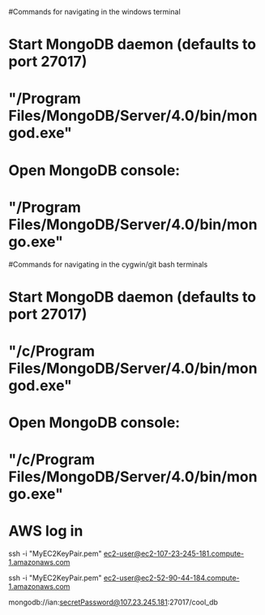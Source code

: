 #Commands for navigating in the windows terminal


Start MongoDB daemon (defaults to port  27017)
==================================================
"/Program Files/MongoDB/Server/4.0/bin/mongod.exe"
==================================================


Open MongoDB console:
==================================================
"/Program Files/MongoDB/Server/4.0/bin/mongo.exe"
==================================================



#Commands for navigating in the cygwin/git bash terminals


Start MongoDB daemon (defaults to port  27017)
==================================================
"/c/Program Files/MongoDB/Server/4.0/bin/mongod.exe"
==================================================


Open MongoDB console:
==================================================
"/c/Program Files/MongoDB/Server/4.0/bin/mongo.exe"
==================================================


AWS log in 
=====================================================
ssh -i "MyEC2KeyPair.pem" ec2-user@ec2-107-23-245-181.compute-1.amazonaws.com

 ssh -i "MyEC2KeyPair.pem" ec2-user@ec2-52-90-44-184.compute-1.amazonaws.com


mongodb://ian:secretPassword@107.23.245.181:27017/cool_db
<!-- /c/users/micha_000/Desktop/Professional/Programming/Aws/ -->
<!-- C:\Users\micha_000\Desktop\Professional\Programming\Aws -->